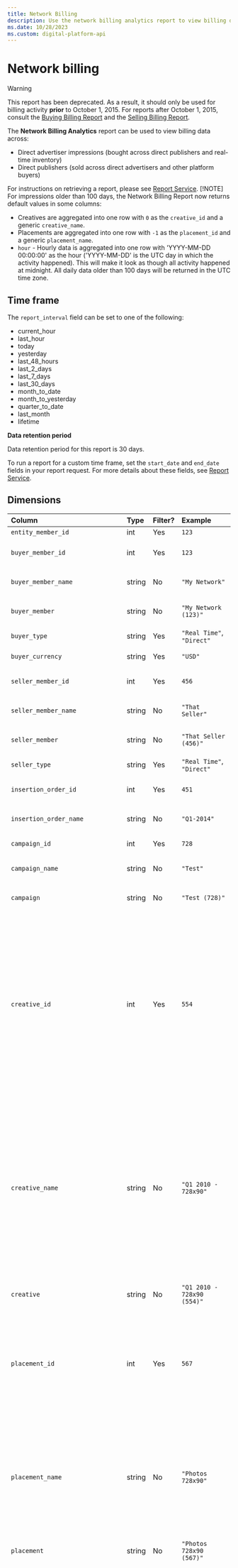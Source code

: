 ```yaml
---
title: Network Billing
description: Use the network billing analytics report to view billing data for direct advertiser impressions and publishers across different platforms.
ms.date: 10/28/2023
ms.custom: digital-platform-api
---
```


# Network billing

> [!WARNING]
> This report has been deprecated. As a result, it should only be used for billing activity **prior** to October 1, 2015. For reports after October 1, 2015, consult the [Buying Billing Report](buying-billing-report.md) and the [Selling Billing Report](./selling-billing-report.md).
>
> The **Network Billing Analytics** report can be used to view billing data across:
>
> - Direct advertiser impressions (bought across direct publishers and real-time inventory)
> - Direct publishers (sold across direct advertisers and other platform buyers)
>
> For instructions on retrieving a report, please see [Report Service](./report-service.md).
> [!NOTE]
> For impressions older than 100 days, the Network Billing Report now returns default values in some columns:
>
> - Creatives are aggregated into one row with `0` as the `creative_id` and a generic `creative_name`.
> - Placements are aggregated into one row with `-1` as the `placement_id` and a generic `placement_name`.
> - `hour` - Hourly data is aggregated into one row with 'YYYY-MM-DD 00:00:00' as the hour ('YYYY-MM-DD' is the UTC day in which the  activity happened). This will make it look as though all activity happened at midnight. All daily data older than 100 days will be returned in the UTC time zone.

## Time frame

The `report_interval` field can be set to one of the following:

- current_hour
- last_hour
- today
- yesterday
- last_48_hours
- last_2_days
- last_7_days
- last_30_days
- month_to_date
- month_to_yesterday
- quarter_to_date
- last_month
- lifetime

**Data retention period**

Data retention period for this report is 30 days.

To run a report for a custom time frame, set the `start_date` and `end_date` fields in your report request. For more details about these fields, see [Report Service](./report-service.md).

## Dimensions

| Column | Type | Filter? | Example | Description |
|:---|:---|:---|:---|:---|
| `entity_member_id` | int | Yes | `123` | -- |
| `buyer_member_id` | int | Yes | `123` | Internal ID of the buyer member |
| `buyer_member_name` | string | No | `"My Network"` | Display name of the buyer member |
| `buyer_member` | string | No | `"My Network (123)"` | **Deprecated** (as of October 17, 2016). |
| `buyer_type` | string | Yes | `"Real Time"`, `"Direct"` | The type of buyer |
| `buyer_currency` | string | Yes | `"USD"` | The currency of the buyer. |
| `seller_member_id` | int | Yes | `456` | Internal ID of the seller member |
| `seller_member_name` | string | No | `"That Seller"` | Display name of the seller member |
| `seller_member` | string | No | `"That Seller (456)"` | **Deprecated** (as of October 17, 2016). |
| `seller_type` | string | Yes | `"Real Time"`, `"Direct"` | The type of seller |
| `insertion_order_id` | int | Yes | `451` | Internal ID of the insertion order |
| `insertion_order_name` | string | No | `"Q1-2014"` | Display name for the insertion order |
| `campaign_id` | int | Yes | `728` | Internal ID of the campaign |
| `campaign_name` | string | No | `"Test"` | Display name of the campaign |
| `campaign` | string | No | `"Test (728)"` | **Deprecated** (as of October 17, 2016). |
| `creative_id` | int | Yes | `554` | Internal ID of the creative.<br><br>**Note**: For impressions older than 100 days, creatives are aggregated into one row with `0` as the `creative_id`. For external click or impression trackers, `creative_id` will be `"External Clicks"` or `"External Imps"`. |
| `creative_name` | string | No | `"Q1 2010 - 728x90"` | Display name of the creative.<br><br>**Note**: For impressions older than 100 days, creatives are aggregated into one row with a generic `creative_name`. For external click or impression trackers, `creative_name` will be `"External Clicks"` or `"External Imps"`. |
| `creative` | string | No | `"Q1 2010 - 728x90 (554)"` | **Deprecated** (as of October 17, 2016). |
| `placement_id` | int | Yes | `567` | Internal ID of the placement.<br><br>**Note**: For impressions older than 100 days, placements are aggregated into one row with `-1` as the `placement_id`. |
| `placement_name` | string | No |`"Photos 728x90"` | Display name of the placement.<br><br>**Note**: For impressions older than 100 days, placements are aggregated into one row with a generic `placement_name`. |
| `placement` | string | No | `"Photos 728x90 (567)"` | **Deprecated** (as of October 17, 2016). |
| `imp_type_id` | int | Yes | `1` | The ID for the type of impression. Possible values (associated types in parentheses):<br> - `1` ("Blank"): No creative served.<br> - `2` ("PSA"): A public service announcement served because there were no valid bids and no default creative was available.<br> - `3` ("Default Error"): A default creative served due to a timeout issue.<br> - `4` ("Default"): A default creative served because there were no valid bids.<br> - `5` ("Kept"): Your advertiser's creative served on your publisher's site.<br> - `6` ("Resold"): Your publisher's impression was sold to a third-party buyer.<br> - `7` ("RTB"): Your advertiser's creative served on third-party inventory.<br> - `8` ("PSA Error"): A public service announcement served due to a timeout issue or lack of a default creative.<br> - `9` ("External Impression"): An impression from an impression tracker.<br> - `10` ("External Click"): A click from a click tracker. |
| `imp_type` | string | Yes | `"Blank"` | The type of impression. For possible values, see `imp_type_id`. |
| `revenue_type` | string | Yes | `"CPA"` | The basis on which the member gets paid. |
| `revenue_type_id` | int | Yes | `4` | The ID of the revenue type. Possible values: <br> `-1` = No Payment <br> `0` = Flat CPM <br> `1` = Cost Plus CPM <br> `2` = Cost Plus Margin <br> `3` = CPC <br> `4` = CPA <br> `5` = Revshare <br> `6` = Flat Fee <br> `7` = Variable CPM <br>`8` = Estimated CPM. |
| `payment_type` | string | Yes | `"com"`, `"revshare"` | The type of payment to a broker. |
| `cleared_direct` | int | Yes | `0`, `1` | Whether or not the buyer pays the seller directly for the cost of media. If `0`, Xandr collects the cost of media from the buyer and pays the seller. If `1`, the buyer pays the seller directly for the cost of media. <br><br>**Tip**: Buyers can match the cost of media on their invoice by filtering out "cleared direct" transactions. |
| `hour` | time | No | `"2010-02-01 06:00:00"` | The hour of the impression.<br><br>**Note**: For impressions older than 100 days, hourly data is aggregated into one row with 'YYYY-MM-DD 00:00:00' as the hour ('YYYY-MM-DD' is the UTC day in which the activity happened). This will make it look as though all activity happened at midnight. All daily data older than 100 days is returned in the UTC time zone. |
| `day` | time | No | `"2010-02-01`" | The day of the impression. |
| `month` | time | No | `"2010-02"` | The month of the impression. |
| `advertiser_id` | int | Yes | `789` | Internal ID of the advertiser |
| `advertiser_name` | string | No | `"Verizon"` | Display name of the advertiser |
| `advertiser` | string | No | `"Verizon (789)"` | **Deprecated** (as of October 17, 2016). |
| `advertiser_currency` | string | Yes | `"USD"` | The currency of the advertiser. |
| `line_item_id` | int | Yes | `932` | Internal ID of the line item |
| `line_item_name` | string | No | `"$3 CPM Verizon Remarketing"` | Display name of the line item |
| `line_item` | string | No | `"$3 CPM Verizon Remarketing (932)"` | **Deprecated** (as of October 17, 2016). |
| `publisher_id` | int | Yes | `123` | Internal ID of the publisher |
| `publisher_name` | string | No | `"Microsoft"` | Display name of the publisher |
| `publisher` | string | No | `"Microsoft (123)"` | **Deprecated** (as of October 17, 2016). |
| `publisher_currency` | string | Yes | `Yes` | The currency of the publisher. |
| `salesperson_for_advertiser` | string | Yes | `"Ray Parcino"` | The salesperson for the advertiser. See the `"labels"` field in the [Advertiser Service](./advertiser-service.md) for more details. |
| `salesperson_for_publisher` | string | Yes | `"Brian Young"` | The salesperson for the publisher. See the `"labels"` field in the [Publisher Service](./publisher-service.md) for more details. |
| `account_manager_for_advertiser` | string | Yes | `"Rachel Dina"` | The account manager for the advertiser. See the `"labels"` field in the [Advertiser Service](./advertiser-service.md) for more details. |
| `account_manager_for_publisher` | string | Yes | `"Ami Fisher"` | The account manager for the publisher. See the `"labels"` field in the [Publisher Service](./publisher-service.md) for more details. |
| `trafficker_for_line_item` | string | Yes | `"Maurice Truman"` | The trafficker for the line item. See the `"labels"` field in the [Line Item Service](./line-item-service.md) for more details. |
| `salesrep_for_line_item` | string | Yes | `"Beverly Heller"` | The sales rep for the line item. See the `"labels"` field in the [Line Item Service](./line-item-service.md) for more details. |

## Metrics

| Column | Type | Example | Formula | Description |
|:---|:---|:---|:---|:---|
| `imps` | int | `234123` | imps | Total number of impressions |
| `clicks` | int | `545` | clicks | Total number of clicks across all impressions |
| `convs` | int | `205` | total_convs | Total number of conversions across all impressions |
| `media_cost` | money | `304.36` | media_cost | The total cost of the inventory purchased. |
| `media_cost_pub_curr` | money | `201.34` | media_cost_pub_curr | The total cost of the inventory purchased, in the currency of the publisher. |
| `media_cost_adv_curr` | money | `201.34` | media_cost_adv_curr | The total cost of the inventory purchased, in the currency of the advertiser.<br><br>**Note**: If you are not tracking revenue through Xandr, this will be `0`. |
| `net_media_cost` | money | `211.23` | media_cost - auction_service_deduction | The total cost of inventory purchased, less the buyer's auction service charge deductions. |
| `net_media_cost_adv_curr` | money | `211.23` | media_cost_adv_curr - auction_service_deduction_adv_curr | The total cost of inventory purchased, less the buyer's auction service charge deductions, in the currency of the advertiser.<br><br>**Note**: If you are not tracking revenue through Xandr, this will be `0`. |
| `ecpm` | money | `1.30` | (spend / imps) x 1000 | Amount of money spent per 1000 impressions. |
| `ecpm_pub_curr` | money | `1.30` | (spend / imps) x 1000 | Amount of money spent per 1000 impressions, in the currency of the publisher. |
| `ctr` | double | `0.002327` | clicks / imps | The rate of clicks to impressions |
| `convs_rate` | double | `0.000856` | total_convs / imps | The rate of conversions to impressions |
| `network_revenue` | money | `1201.13` | network_revenue | Network revenue booked through direct advertisers and resold to real-time buyers |
| `booked_revenue` | money | `1201.13` | booked_revenue | Network revenue booked through direct advertisers. |
| `booked_revenue_adv_curr` | money | `970.24` | booked_revenue_adv_curr | Network revenue booked through direct advertisers, in the currency of the advertiser. |
| `network_profit` | money | `801.08` | network_revenue - media_cost | Network profit booked through direct advertisers and resold to real-time buyers. |
| `network_rpm` | money | `5.13` | (network_revenue / imps) x 1000 | Network revenue per Mille (1000 imps) |
| `network_ppm` | money | `3.42` | (network_profit / imps) x 1000 | Network profit per Mille (1000 imps) |
| `network_roi` | double | `2.94` | (network_revenue / media_cost) - 1 | Network return on investment. Returned as a percentage, e.g., 0.94 = 94% |
| `advertiser_revenue` | money |  | advertiser_revenue | The revenue recorded for the advertiser. |
| `advertiser_profit` | money |  | advertiser_revenue - media_cost | Advertiser profit |
| `advertiser_rpm` | money |  | (advertiser_revenue / imps) x 1000 | Advertiser revenue per Mille (1000 imps) |
| `advertiser_ppm` | money |  | (advertiser_profit / imps) x 1000 | Advertiser profit per Mille (1000 imps) |
| `advertiser_roi` | money |  | (advertiser_revenue / media_cost) x 1000 | Advertiser return on investment |
| `spend` | money | `304.36` | media_cost |  |
| `creative_overage_fees` | money |  | creative_overage_fees | Total fees charged for hosted creatives that exceed the creative size limit. |
| `creative_overage_fees_adv_curr` | money |  | creative_overage_fees_adv_curr | Total fees charged for hosted creatives that exceed the creative size limit, in the currency of the advertiser.<br><br>**Note**: If you are not tracking revenue through Xandr, this will be `0`. |
| `auction_service_fees` | money |  | auction_service_fees | Total fees charged for impressions bought from third parties. These fees are charged in addition to the buyer's media cost. For more information, see [Buyer Auction Service Charge Mechanics](../monetize/buyer-auction-service-charge-mechanics.md) in the Monetize documentation. |
| `auction_service_fees_adv_curr` | money |  | auction_service_fees_adv_curr | Total fees charged for impressions bought from third parties, in the currency of the advertiser. These fees are charged in addition to the buyer's media cost. For more information, see [Buyer Auction Service Charge Mechanics](../monetize/buyer-auction-service-charge-mechanics.md) in the Monetize documentation.<br><br>**Note**: If you are not tracking revenue through Xandr, this will be `0`. |
| `auction_service_deduction` | money |  | auction_service_deduction | The total deductions charged for impressions bought from third parties. These deductions are included in the buyer's media cost and deducted when calculating the seller's payment. |
| `auction_service_deduction_adv_curr` | money |  | auction_service_deduction_adv_curr | The total deductions charged for impressions bought from third parties, in the currency of the advertiser. These deductions are included in the buyer's media cost and deducted when calculating the seller's payment.<br><br>**Note**: If you are not tracking revenue through Xandr, this will be `0`. |
| `reseller_revenue` | money | `304.23` | reseller_revenue | The revenue generated through sales to external (RTB) buyers. |
| `reseller_revenue_pub_curr` | money | `304.23` | reseller_revenue_pub_curr | The revenue generated through sales to external (RTB) buyers, in the currency of the publisher. |

## Example

### Create JSON formatted report request

The JSON file should include the report_type `"network_analytics"`, as well as the columns (dimensions and metrics) and `report_interval` that you want to retrieve. You can also filter for specific dimensions, define granularity (`year`, `month`, `day`), and specify the format in which the data should be returned (`csv`, `excel`, or `html`). For a full explanation of fields that can be included in the JSON file, see the [Report Service](./report-service.md).

```
$ cat network-billing-request.json

{
    "report": {
        "format": "csv",
        "report_interval": "last_48_hours",
        "columns": [
            "seller_member_id",
            "buyer_member_id",
            "imps",
            "clicks",
            "convs_rate"
        ],
        "report_type": "network_billing"
    }
}
```

### `POST` the request to the reporting service

```
$ curl -b cookies -c cookies -X POST -d @network-billing-request.json 'https://api.appnexus.com/report'

{
    "response": {
        "status": "OK",
        "report_id": "a2add615a52f0ca4ed13f64ce9d94a5c",
        "existing": false
    }
}
```

### `GET` the report status from the report service

Make a `GET` call with the report ID to retrieve the status of the report. Continue making this call until the `execution_status` is `"ready"`. Then use the **report-download** service to save the reporting data to a file (described in the next step).

```
$ curl -b cookies -c cookies 'https://api.appnexus.com/report?id=097f59fc3ab7d02c5d60db42081d9b69'

{
    "response": {
        "status": "OK",
        "report": {
            "name": "",
            "created_on": "2014-04-07 15:51:19",
            "json_request": "{\"report\":{\"format\":\"csv\",\"report_interval\":\"last_48_hours\",\"columns\":[\"seller_member_id\",\"buyer_member_id\",\"imps\",\"clicks\",\"convs_rate\"],\"report_type\":\"network_billing\",\"filters\":[{\"entity_member_id\":\"1309\"}]}}",
            "url": "https://hb.nym1.sand-08.adnxs.net/report-download?id=a2add615a52f0ca4ed13f64ce9d94a5c"
        },
        "execution_status": "ready"
    }
}
```

### `GET` the report data from the report download service

To download the report data to a file, make another `GET` call with the report ID, but this time to the `report-download` service. You can find the service and report ID in the `url` field of the previous `GET` response. When identifying the file that you want to save to, be sure to use the file extension of the `"format"` that you specified in your initial `POST`.

> [!TIP]
> If an error occurs during download, the response header will include an HTTP error code and message. Use `-i` or `-v` in your call to expose the response header.

```
$ curl -b cookies -c cookies 'https://api.appnexus.com/report-download?id=a2add615a52f0ca4ed13f64ce9d94a5c > /tmp/network-billing-report.csv
```

> [!NOTE]
> There is a limit of 100,000 rows per report when you download them as XLSX and Excel file.
